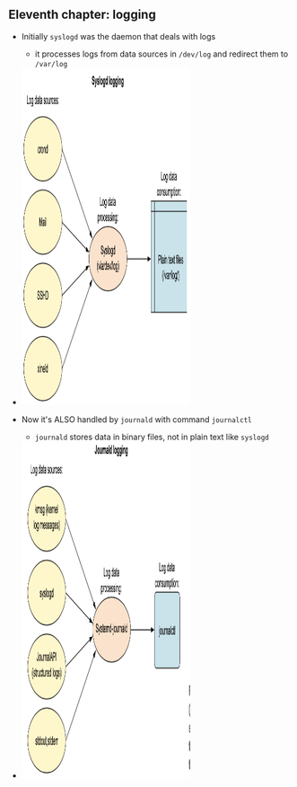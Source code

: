 <h2>Eleventh chapter: logging</h2>

- Initially `syslogd` was the daemon that deals with logs
	- it processes logs from data sources in `/dev/log` and
		redirect them to `/var/log`

- <img src="../image_folder/logs.png" width="300" height="600">

- Now it's ALSO handled by `journald` with command `journalctl`
	- `journald` stores data in binary files, not in plain text
		like `syslogd`

- <img src="../image_folder/logs-journal.png" width="300" height="600">
